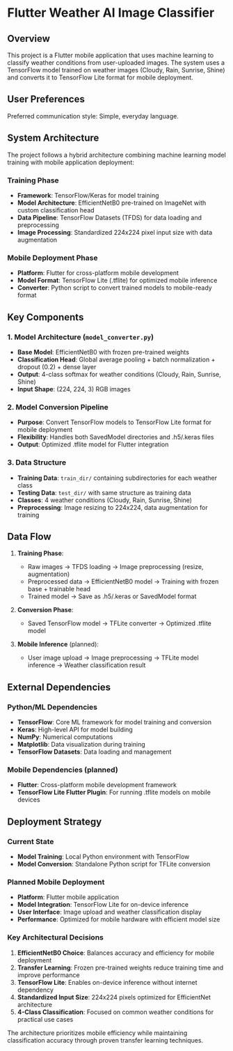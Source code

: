 # Flutter Weather AI Image Classifier

## Overview

This project is a Flutter mobile application that uses machine learning to classify weather conditions from user-uploaded images. The system uses a TensorFlow model trained on weather images (Cloudy, Rain, Sunrise, Shine) and converts it to TensorFlow Lite format for mobile deployment.

## User Preferences

Preferred communication style: Simple, everyday language.

## System Architecture

The project follows a hybrid architecture combining machine learning model training with mobile application deployment:

### Training Phase
- **Framework**: TensorFlow/Keras for model training
- **Model Architecture**: EfficientNetB0 pre-trained on ImageNet with custom classification head
- **Data Pipeline**: TensorFlow Datasets (TFDS) for data loading and preprocessing
- **Image Processing**: Standardized 224x224 pixel input size with data augmentation

### Mobile Deployment Phase
- **Platform**: Flutter for cross-platform mobile development
- **Model Format**: TensorFlow Lite (.tflite) for optimized mobile inference
- **Converter**: Python script to convert trained models to mobile-ready format

## Key Components

### 1. Model Architecture (`model_converter.py`)
- **Base Model**: EfficientNetB0 with frozen pre-trained weights
- **Classification Head**: Global average pooling + batch normalization + dropout (0.2) + dense layer
- **Output**: 4-class softmax for weather conditions (Cloudy, Rain, Sunrise, Shine)
- **Input Shape**: (224, 224, 3) RGB images

### 2. Model Conversion Pipeline
- **Purpose**: Convert TensorFlow models to TensorFlow Lite format for mobile deployment
- **Flexibility**: Handles both SavedModel directories and .h5/.keras files
- **Output**: Optimized .tflite model for Flutter integration

### 3. Data Structure
- **Training Data**: `train_dir/` containing subdirectories for each weather class
- **Testing Data**: `test_dir/` with same structure as training data
- **Classes**: 4 weather conditions (Cloudy, Rain, Sunrise, Shine)
- **Preprocessing**: Image resizing to 224x224, data augmentation for training

## Data Flow

1. **Training Phase**:
   - Raw images → TFDS loading → Image preprocessing (resize, augmentation)
   - Preprocessed data → EfficientNetB0 model → Training with frozen base + trainable head
   - Trained model → Save as .h5/.keras or SavedModel format

2. **Conversion Phase**:
   - Saved TensorFlow model → TFLite converter → Optimized .tflite model

3. **Mobile Inference** (planned):
   - User image upload → Image preprocessing → TFLite model inference → Weather classification result

## External Dependencies

### Python/ML Dependencies
- **TensorFlow**: Core ML framework for model training and conversion
- **Keras**: High-level API for model building
- **NumPy**: Numerical computations
- **Matplotlib**: Data visualization during training
- **TensorFlow Datasets**: Data loading and management

### Mobile Dependencies (planned)
- **Flutter**: Cross-platform mobile development framework
- **TensorFlow Lite Flutter Plugin**: For running .tflite models on mobile devices

## Deployment Strategy

### Current State
- **Model Training**: Local Python environment with TensorFlow
- **Model Conversion**: Standalone Python script for TFLite conversion

### Planned Mobile Deployment
- **Platform**: Flutter mobile application
- **Model Integration**: TensorFlow Lite for on-device inference
- **User Interface**: Image upload and weather classification display
- **Performance**: Optimized for mobile hardware with efficient model size

### Key Architectural Decisions

1. **EfficientNetB0 Choice**: Balances accuracy and efficiency for mobile deployment
2. **Transfer Learning**: Frozen pre-trained weights reduce training time and improve performance
3. **TensorFlow Lite**: Enables on-device inference without internet dependency
4. **Standardized Input Size**: 224x224 pixels optimized for EfficientNet architecture
5. **4-Class Classification**: Focused on common weather conditions for practical use cases

The architecture prioritizes mobile efficiency while maintaining classification accuracy through proven transfer learning techniques.